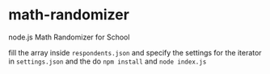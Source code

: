 # math-randomizer
node.js Math Randomizer for School

fill the array inside `respondents.json` and specify the settings for the iterator in `settings.json` and the
do `npm install` and `node index.js`
